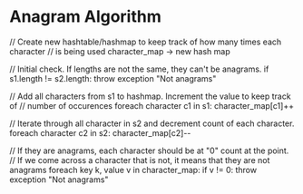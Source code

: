 # Anagram Algorithm
// Create new hashtable/hashmap to keep track of how many times each character
// is being used
character_map -> new hash map

// Initial check. If lengths are not the same, they can't be anagrams.
if s1.length != s2.length:
    throw exception "Not anagrams"

// Add all characters from s1 to hashmap. Increment the value to keep track of
// number of occurences
foreach character c1 in s1:
    character_map[c1]++

// Iterate through all character in s2 and decrement count of each character.
foreach character c2 in s2:
    character_map[c2]--

// If they are anagrams, each character should be at "0" count at the point.
// If we come across a character that is not, it means that they are not anagrams
foreach key k, value v in character_map:
    if v != 0:
            throw exception "Not anagrams"